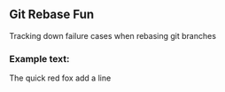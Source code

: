 ## Git Rebase Fun

Tracking down failure cases when rebasing git branches

### Example text:

The quick red fox
add a line
